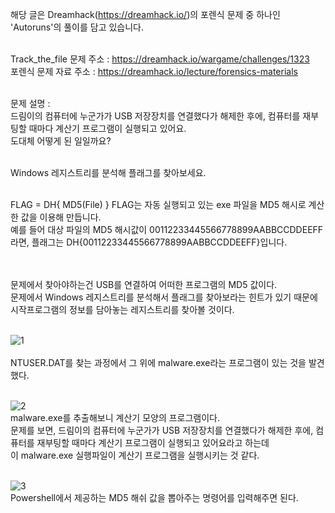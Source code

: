 해당 글은 Dreamhack(https://dreamhack.io/)의 포렌식 문제 중 하나인 'Autoruns'의 풀이를 담고 있습니다.<br><br>

Track_the_file 문제 주소 : https://dreamhack.io/wargame/challenges/1323<br>
포렌식 문제 자료 주소 : https://dreamhack.io/lecture/forensics-materials<br><br>

문제 설명 : <br>
드림이의 컴퓨터에 누군가가 USB 저장장치를 연결했다가 해제한 후에, 컴퓨터를 재부팅할 때마다 계산기 프로그램이 실행되고 있어요.<br>
도대체 어떻게 된 일일까요?<br><br>

Windows 레지스트리를 분석해 플래그를 찾아보세요.<br><br>

FLAG = DH{ MD5(File) }
FLAG는 자동 실행되고 있는 exe 파일을 MD5 해시로 계산한 값을 이용해 만듭니다.<br>
예를 들어 대상 파일의 MD5 해시값이 00112233445566778899AABBCCDDEEFF 라면, 플래그는 DH{00112233445566778899AABBCCDDEEFF}입니다.<br><br><br>

문제에서 찾아야하는건 USB를 연결하여 어떠한 프로그램의 MD5 값이다.<br>
문제에서 Windows 레지스트리를 분석해서 플래그를 찾아보라는 힌트가 있기 때문에 시작프로그램의 정보를 담아놓는 레지스트리를 찾아볼 것이다.<br><br>

![1](https://github.com/user-attachments/assets/e51e32ac-9c22-4d20-b6c2-745df62d63b6)<br><br>
NTUSER.DAT를 찾는 과정에서 그 위에 malware.exe라는 프로그램이 있는 것을 발견했다.<br><br>

![2](https://github.com/user-attachments/assets/a77ebc15-979c-4d20-b8c1-b91b9d6c1ca2)<br>
malware.exe를 추출해보니 계산기 모양의 프로그램이다.<br>
문제를 보면, 드림이의 컴퓨터에 누군가가 USB 저장장치를 연결했다가 해제한 후에, 컴퓨터를 재부팅할 때마다 계산기 프로그램이 실행되고 있어요라고 하는데<br>
이 malware.exe 실행파일이 계산기 프로그램을 실행시키는 것 같다.<br><br>

![3](https://github.com/user-attachments/assets/b33ed904-a82d-4351-9d94-106b6541cfd7)<br>
Powershell에서 제공하는 MD5 해쉬 값을 뽑아주는 명령어를 입력해주면 된다.









